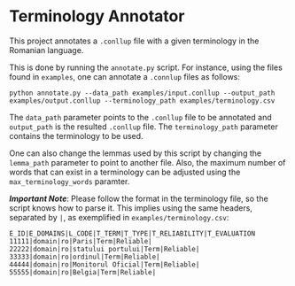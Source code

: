 # Terminology Annotator

This project annotates a `.conllup` file with a given terminology in the Romanian language.

This is done by running the `annotate.py` script. For instance, using the files found in `examples`, one can annotate a `.connlup` files as follows:

```
python annotate.py --data_path examples/input.conllup --output_path examples/output.conllup --terminology_path examples/terminology.csv
```

The `data_path` parameter points to the `.conllup` file to be annotated and `output_path` is the resulted `.conllup` file. The `terminology_path` parameter contains the
terminology to be used.

One can also change the lemmas used by this script by changing the `lemma_path` parameter to point to another file. Also, the maximum number of words that can exist in
a terminology can be adjusted using the `max_terminology_words` paramter.

***Important Note***: Please follow the format in the terminology file, so the script knows how to parse it. This implies using the same headers, separated by `|`, as 
exemplified in `examples/terminology.csv`:

```
E_ID|E_DOMAINS|L_CODE|T_TERM|T_TYPE|T_RELIABILITY|T_EVALUATION
11111|domain|ro|Paris|Term|Reliable|
22222|domain|ro|statului portului|Term|Reliable|
33333|domain|ro|ordinul|Term|Reliable|
44444|domain|ro|Monitorul Oficial|Term|Reliable|
55555|domain|ro|Belgia|Term|Reliable|
```
